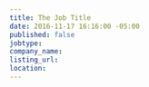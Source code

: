 ```yaml
---
title: The Job Title
date: 2016-11-17 16:16:00 -05:00
published: false
jobtype: 
company_name: 
listing_url: 
location: 
---
```


